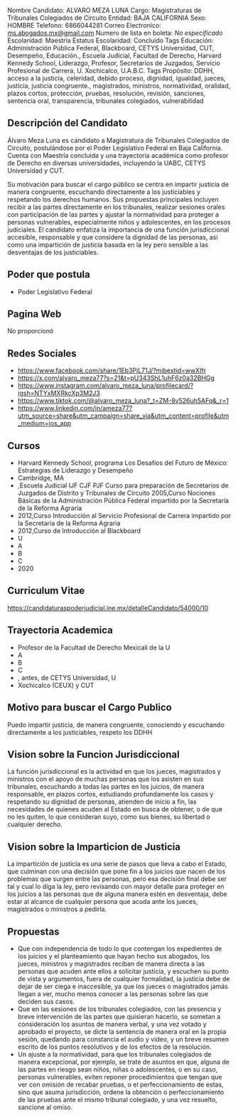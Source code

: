 Nombre Candidato: ALVARO MEZA LUNA
Cargo: Magistraturas de Tribunales Colegiados de Circuito
Entidad: BAJA CALIFORNIA
Sexo: HOMBRE
Telefono: 6866044281
Correo Electronico: ms.abogados.mx@gmail.com
Numero de lista en boleta: *No especificado*
Escolaridad: Maestría
Estatus Escolaridad: Concluido
Tags Educación: Administración Pública Federal, Blackboard, CETYS Universidad, CUT, Desempeño, Educación., Escuela Judicial, Facultad de Derecho, Harvard Kennedy School, Liderazgo, Profesor, Secretarios de Juzgados, Servicio Profesional de Carrera, U. Xochicalco, U.A.B.C.
Tags Propósito: DDHH, acceso a la justicia, celeridad, debido proceso, dignidad, igualdad, jueces, justicia, justicia congruente., magistrados, ministros, normatividad, oralidad, plazos cortos, protección, pruebas, resolución, revisión, sanciones, sentencia oral, transparencia, tribunales colegiados, vulnerabilidad


## Descripción del Candidato 

Álvaro Meza Luna es candidato a Magistratura de Tribunales Colegiados de Circuito, postulándose por el Poder Legislativo Federal en Baja California. Cuenta con Maestría concluida y una trayectoria académica como profesor de Derecho en diversas universidades, incluyendo la UABC, CETYS Universidad y CUT.

Su motivación para buscar el cargo público se centra en impartir justicia de manera congruente, escuchando directamente a los justiciables y respetando los derechos humanos. Sus propuestas principales incluyen recibir a las partes directamente en los tribunales, realizar sesiones orales con participación de las partes y ajustar la normatividad para proteger a personas vulnerables, especialmente niños y adolescentes, en los procesos judiciales.  El candidato enfatiza la importancia de una función jurisdiccional accesible, responsable y que considere la dignidad de las personas, así como una impartición de justicia basada en la ley pero sensible a las desventajas de los justiciables.


## Poder que postula

- Poder Legislativo Federal


## Pagina Web

No proporcionó


## Redes Sociales

- https://www.facebook.com/share/1Eb3PjL71J/?mibextid=wwXIfr
- https://x.com/alvaro_meza77?s=21&t=pU343ShL1uhF6z0a32BHGg
- https://www.instagram.com/alvaro_meza_luna/profilecard/?igsh=NTYxMXRkcXp3M2J3
- https://www.tiktok.com/@alvaro_meza_luna?_t=ZM-8v526uh5AFq&_r=1
- https://www.linkedin.com/in/ameza77?utm_source=share&utm_campaign=share_via&utm_content=profile&utm_medium=ios_app


## Cursos

- Harvard Kennedy School, programa Los Desafíos del Futuro de México: Estrategias de Liderazgo y Desempeño
- Cambridge, MA
- ,Escuela Judicial IJF CJF PJF Curso para preparación de Secretarios de Juzgados de Distrito y Tribunales de Circuito 2005,Curso Nociones Básicas de la Administración Pública Federal impartido por la Secretaría de la Reforma Agraria
- 2012,Curso Introducción al Servicio Profesional de Carrera impartido por la Secretaría de la Reforma Agraria
- 2012,Curso de Introducción al Blackboard
- U
- A
- B
- C
- 2020


## Curriculum Vitae

https://candidaturaspoderjudicial.ine.mx/detalleCandidato/54000/10


## Trayectoria Academica

- Profesor de la Facultad de Derecho Mexicali de la U
- A
- B
- C
- , antes, de CETYS Universidad, U
- Xochicalco (CEUX) y CUT


## Motivo para buscar el Cargo Publico

Puedo impartir justicia, de manera congruente, conociendo y escuchando directamente a los justiciables, respeto los DDHH


## Vision sobre la Funcion Jurisdiccional

La función jurisdiccional es la actividad en que los jueces, magistrados y ministros con el apoyo de muchas personas que los asisten en sus tribunales, escuchando a todas las partes en los juicios, de manera responsable, en plazos cortos, estudiando profundamente los casos y respetando su dignidad de personas, atienden de inicio a fin, las necesidades de quienes acuden al Estado en busca de obtener, o de que no les quiten, lo que consideran suyo, como sus bienes, su libertad o cualquier derecho.


## Vision sobre la Imparticion de Justicia

La impartición de justicia es una serie de pasos que lleva a cabo el Estado, que culminan con una decisión que pone fin a los juicios que nacen de los problemas que surgen entre las personas, pero esa decisión final debe ser tal y cual lo diga la ley, pero revisando con mayor detalle para proteger en los juicios a las personas que de alguna manera estén en desventaja, debe estar al alcance de cualquier persona que acuda ante los jueces, magistrados o ministros a pedirla.


## Propuestas

- Que con independencia de todo lo que contengan los expedientes de los juicios y el planteamiento que hayan hecho sus abogados, los jueces, ministros y magistrados reciban de manera directa a las personas que acuden ante ellos a solicitar justicia, y escuchen su punto de vista y argumentos, fuera de cualquier formalidad, la justicia debe de dejar de ser ciega e inaccesible, ya que los jueces o magistrados jamás llegan a ver, mucho menos conocer a las personas sobre las que deciden sus casos.
- Que en las sesiones de los tribunales colegiados, con las presencia y breve intervención de las partes que quisieran hacerlo, se sometan a consideración los asuntos de manera verbal, y una vez votado y aprobado el proyecto, se dicte la sentencia de manera oral en la propia sesión, quedando para constancia el audio y video, y un breve resumen escrito de los puntos resolutivos y de los efectos de la resolución.
- Un ajuste a la normatividad, para que los tribunales colegiados de manera excepcional, por ejemplo, se trate de asuntos en que, alguna de las partes en riesgo sean niños, niñas o adolescentes, o en su caso, personas vulnerables, eviten reponer procedimientos que tengan que ver con omisión de recabar pruebas, o el perfeccionamiento de estas, sino que asuma jurisdicción, ordene la obtención o perfeccionamiento de las pruebas ante el mismo tribunal colegiado, y una vez resuelto, sancione al omiso.

